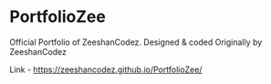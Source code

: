 # PortfolioZee
Official Portfolio of ZeeshanCodez.
Designed & coded Originally by ZeeshanCodez 



Link - https://zeeshancodez.github.io/PortfolioZee/
